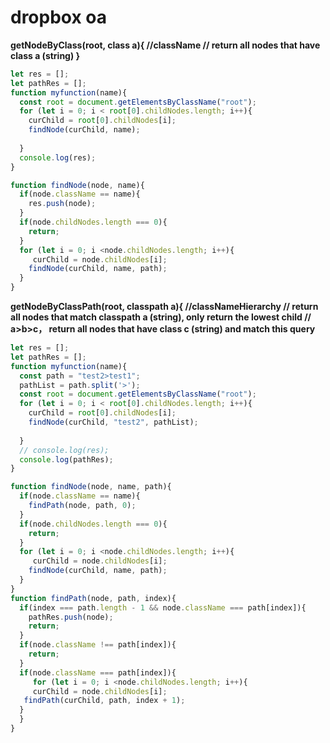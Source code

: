 # dropbox oa

**getNodeByClass\(root, class a\){ //className // return all nodes that have class a \(string\) }**

```javascript
let res = [];
let pathRes = [];
function myfunction(name){
  const root = document.getElementsByClassName("root");
  for (let i = 0; i < root[0].childNodes.length; i++){
    curChild = root[0].childNodes[i];
    findNode(curChild, name);
    
  }
  console.log(res);
}

function findNode(node, name){
  if(node.className == name){
    res.push(node);
  }
  if(node.childNodes.length === 0){
    return;
  }
  for (let i = 0; i <node.childNodes.length; i++){
     curChild = node.childNodes[i];
    findNode(curChild, name, path);
  }
}
```

**getNodeByClassPath\(root, classpath a\){ //classNameHierarchy // return all nodes that match classpath a \(string\), only return the lowest child // a&gt;b&gt;c， return all nodes that have class c \(string\) and match this query**

```javascript
let res = [];
let pathRes = [];
function myfunction(name){
  const path = "test2>test1";
  pathList = path.split('>');
  const root = document.getElementsByClassName("root");
  for (let i = 0; i < root[0].childNodes.length; i++){
    curChild = root[0].childNodes[i];
    findNode(curChild, "test2", pathList);
    
  }
  // console.log(res);
  console.log(pathRes);
}

function findNode(node, name, path){
  if(node.className == name){
    findPath(node, path, 0);
  }
  if(node.childNodes.length === 0){
    return;
  }
  for (let i = 0; i <node.childNodes.length; i++){
     curChild = node.childNodes[i];
    findNode(curChild, name, path);
  }
}
function findPath(node, path, index){
  if(index === path.length - 1 && node.className === path[index]){
    pathRes.push(node);
    return;
  }
  if(node.className !== path[index]){
    return;
  }
  if(node.className === path[index]){
     for (let i = 0; i <node.childNodes.length; i++){
     curChild = node.childNodes[i];
   findPath(curChild, path, index + 1);
  }
  }
}
```



